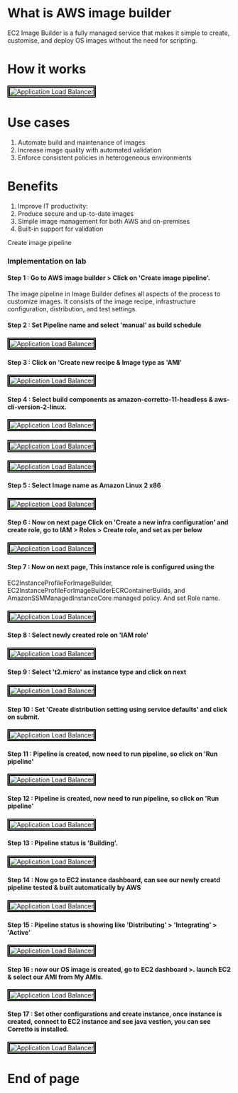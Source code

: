 # What is AWS image builder
EC2 Image Builder is a fully managed service that makes it simple to create, customise, and deploy OS images without the need for scripting.

# How it works

####
<img src="/AWS EC2 Image Builder/Images/AWS Image builder 1.png" width="auto" height="auto" style="border:5px double black;"
     alt="Application Load Balancer"
     style="float: left; margin-right: 6px;" />
####

# Use cases  
1) Automate build and maintenance of images 
2) Increase image quality with automated validation 
3) Enforce consistent policies in heterogeneous environments

# Benefits
1) Improve IT productivity:
2) Produce secure and up-to-date images
3) Simple image management for both AWS and on-premises
4) Built-in support for validation

Create image pipeline

### Implementation on lab ###

#### Step 1 : Go to AWS image builder > Click on 'Create image pipeline'.
The image pipeline in Image Builder defines all aspects of the process to customize images. It consists of the image recipe, infrastructure configuration, distribution, and test settings.


#### Step 2 : Set Pipeline name and select 'manual' as build schedule
####
<img src="/AWS EC2 Image Builder/Images/AWS Image builder 2.png" width="auto" height="auto" style="border:5px double black;"
     alt="Application Load Balancer"
     style="float: left; margin-right: 6px;" />
####

#### Step 3 : Click on 'Create new recipe & Image type as 'AMI'
####
<img src="/AWS EC2 Image Builder/Images/AWS Image builder 3.png" width="auto" height="auto" style="border:5px double black;"
     alt="Application Load Balancer"
     style="float: left; margin-right: 6px;" />
####

#### Step 4 : Select build components as amazon-corretto-11-headless & aws-cli-version-2-linux.
####
<img src="/AWS EC2 Image Builder/Images/AWS Image builder 4.png" width="auto" height="auto" style="border:5px double black;"
     alt="Application Load Balancer"
     style="float: left; margin-right: 6px;" />
####
####
<img src="/AWS EC2 Image Builder/Images/AWS Image builder 5.png" width="auto" height="auto" style="border:5px double black;"
     alt="Application Load Balancer"
     style="float: left; margin-right: 6px;" />
####
####
<img src="/AWS EC2 Image Builder/Images/AWS Image builder 6.png" width="auto" height="auto" style="border:5px double black;"
     alt="Application Load Balancer"
     style="float: left; margin-right: 6px;" />
####
#### Step 5 : Select Image name as Amazon Linux 2 x86
####
<img src="/AWS EC2 Image Builder/Images/AWS Image builder 7.png" width="auto" height="auto" style="border:5px double black;"
     alt="Application Load Balancer"
     style="float: left; margin-right: 6px;" />
####
#### Step 6 : Now on next page Click on 'Create a new infra configuration' and create role, go to IAM > Roles > Create role, and set as per below
####
<img src="/AWS EC2 Image Builder/Images/AWS Image builder 8.png" width="auto" height="auto" style="border:5px double black;"
     alt="Application Load Balancer"
     style="float: left; margin-right: 6px;" />
####
#### Step 7 : Now on next page, This instance role is configured using the 
EC2InstanceProfileForImageBuilder, 
EC2InstanceProfileForImageBuilderECRContainerBuilds, and 
AmazonSSMManagedInstanceCore managed policy. And set Role name.
####
<img src="/AWS EC2 Image Builder/Images/AWS Image builder 9.png" width="auto" height="auto" style="border:5px double black;"
     alt="Application Load Balancer"
     style="float: left; margin-right: 6px;" />
####

#### Step 8 : Select newly created role on 'IAM role'
####
<img src="/AWS EC2 Image Builder/Images/AWS Image builder 10.png" width="auto" height="auto" style="border:5px double black;"
     alt="Application Load Balancer"
     style="float: left; margin-right: 6px;" />
####
#### Step 9 : Select 't2.micro' as instance type and click on next
####
<img src="/AWS EC2 Image Builder/Images/AWS Image builder 11.png" width="auto" height="auto" style="border:5px double black;"
     alt="Application Load Balancer"
     style="float: left; margin-right: 6px;" />
####
#### Step 10 : Set 'Create distribution setting using service defaults' and click on submit.
####
<img src="/AWS EC2 Image Builder/Images/AWS Image builder 12.png" width="auto" height="auto" style="border:5px double black;"
     alt="Application Load Balancer"
     style="float: left; margin-right: 6px;" />
####

#### Step 11 : Pipeline is created, now need to run pipeline, so click on 'Run pipeline'
####
<img src="/AWS EC2 Image Builder/Images/AWS Image builder 13.png" width="auto" height="auto" style="border:5px double black;"
     alt="Application Load Balancer"
     style="float: left; margin-right: 6px;" />
####
#### Step 12 : Pipeline is created, now need to run pipeline, so click on 'Run pipeline'
####
<img src="/AWS EC2 Image Builder/Images/AWS Image builder 13.png" width="auto" height="auto" style="border:5px double black;"
     alt="Application Load Balancer"
     style="float: left; margin-right: 6px;" />
####
#### Step 13 : Pipeline status is 'Building'.
####
<img src="/AWS EC2 Image Builder/Images/AWS Image builder 14.png" width="auto" height="auto" style="border:5px double black;"
     alt="Application Load Balancer"
     style="float: left; margin-right: 6px;" />
####
#### Step 14 : Now go to EC2 instance dashboard, can see our newly creatd pipeline tested & built automatically by AWS
####
<img src="/AWS EC2 Image Builder/Images/AWS Image builder 15.png" width="auto" height="auto" style="border:5px double black;"
     alt="Application Load Balancer"
     style="float: left; margin-right: 6px;" />
####
#### Step 15 : Pipeline status is showing like 'Distributing' > 'Integrating' > 'Active'
####
<img src="/AWS EC2 Image Builder/Images/AWS Image builder 14.png" width="auto" height="auto" style="border:5px double black;"
     alt="Application Load Balancer"
     style="float: left; margin-right: 6px;" />
####

#### Step 16 : now our OS image is created, go to EC2 dashboard >. launch EC2 & select our AMI from My AMIs.
####
<img src="/AWS EC2 Image Builder/Images/AWS Image builder 14.png" width="auto" height="auto" style="border:5px double black;"
     alt="Application Load Balancer"
     style="float: left; margin-right: 6px;" />
####
#### Step 17 : Set other configurations and create instance, once instance is created, connect to EC2 instance and see java vestion, you can see Corretto is installed.
####
<img src="/AWS EC2 Image Builder/Images/AWS Image builder 14.png" width="auto" height="auto" style="border:5px double black;"
     alt="Application Load Balancer"
     style="float: left; margin-right: 6px;" />
####

# End of page #
